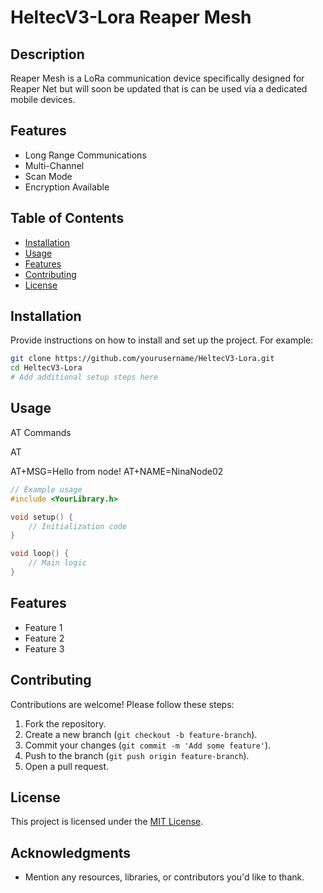 # HeltecV3-Lora Reaper Mesh

## Description

Reaper Mesh is a LoRa communication device specifically designed for Reaper Net but will soon be updated that is
can be used via a dedicated mobile devices.

## Features

-   Long Range Communications
-   Multi-Channel
-   Scan Mode
-   Encryption Available

## Table of Contents

-   [Installation](#installation)
-   [Usage](#usage)
-   [Features](#features)
-   [Contributing](#contributing)
-   [License](#license)

## Installation

Provide instructions on how to install and set up the project. For example:

```bash
git clone https://github.com/yourusername/HeltecV3-Lora.git
cd HeltecV3-Lora
# Add additional setup steps here
```

## Usage

AT Commands

AT

AT+MSG=Hello from node!
AT+NAME=NinaNode02

```cpp
// Example usage
#include <YourLibrary.h>

void setup() {
    // Initialization code
}

void loop() {
    // Main logic
}
```

## Features

-   Feature 1
-   Feature 2
-   Feature 3

## Contributing

Contributions are welcome! Please follow these steps:

1. Fork the repository.
2. Create a new branch (`git checkout -b feature-branch`).
3. Commit your changes (`git commit -m 'Add some feature'`).
4. Push to the branch (`git push origin feature-branch`).
5. Open a pull request.

## License

This project is licensed under the [MIT License](LICENSE).

## Acknowledgments

-   Mention any resources, libraries, or contributors you'd like to thank.
